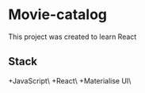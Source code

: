 # Movie-catalog

This project was created to learn React

## Stack

+JavaScript\ 
+React\ 
+Materialise UI\ 
